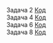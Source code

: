 Задача 2 [Код](task2.py)  
Задача 4 [Код](task4.py)  
Задача 6 [Код](task6.py)  
Задача 8 [Код](task8.py)